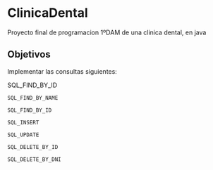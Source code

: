 # ClinicaDental

Proyecto final de programacion 1ºDAM de una clinica dental, en java

## Objetivos

Implementar las consultas siguientes:

SQL_FIND_BY_ID
```
SQL_FIND_BY_NAME
```
```
SQL_FIND_BY_ID
```
```
SQL_INSERT
```
```
SQL_UPDATE
```
```
SQL_DELETE_BY_ID
```
```
SQL_DELETE_BY_DNI
```
